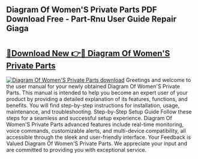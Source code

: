 ## Diagram Of Women'S Private Parts PDF Download Free - Part-Rnu User Guide Repair Giaga

# <h2><a href="http://dfuajr4.blite.top/?on=Diagram+Of+Women%27S+Private+Parts">🔗Download New 👉🔴 Diagram Of Women'S Private Parts</a></h2>

[![Diagram Of Women'S Private Parts download](https://i.imgur.com/lujVjoI.png)](http://dfuajr4.blite.top/?on=Diagram+Of+Women%27S+Private+Parts)
Greetings and welcome to the user manual for your newly obtained Diagram Of Women'S Private Parts. This manual is intended to help you become an expert user of your product by providing a detailed explanation of its features, functions, and benefits. You will find step-by-step instructions for installation, usage, maintenance, and troubleshooting. Step-by-Step Setup Guide Follow these steps for a seamless and successful setup experience. Diagram Of Women'S Private Parts advanced features include real-time monitoring, voice commands, customizable alerts, and multi-device compatibility, all accessible through the sleek and user-friendly interface. Your Feedback is Valued Diagram Of Women'S Private Parts. We appreciate your input and are committed to providing you with exceptional service.
